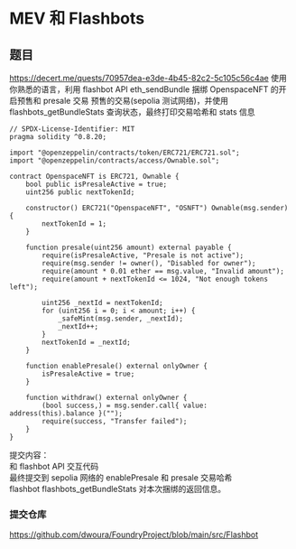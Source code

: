 # MEV 和 Flashbots

## 题目
https://decert.me/quests/70957dea-e3de-4b45-82c2-5c105c56c4ae
使⽤你熟悉的语⾔，利⽤ flashbot API eth_sendBundle 捆绑 OpenspaceNFT 的开启预售和 presale 交易
预售的交易(sepolia 测试⽹络)，并使⽤ flashbots_getBundleStats 查询状态，最终打印交易哈希和 stats 信息
```solidity
// SPDX-License-Identifier: MIT
pragma solidity ^0.8.20;

import "@openzeppelin/contracts/token/ERC721/ERC721.sol";
import "@openzeppelin/contracts/access/Ownable.sol";

contract OpenspaceNFT is ERC721, Ownable {
    bool public isPresaleActive = true;
    uint256 public nextTokenId;

    constructor() ERC721("OpenspaceNFT", "OSNFT") Ownable(msg.sender) {
        nextTokenId = 1;
    }

    function presale(uint256 amount) external payable {
        require(isPresaleActive, "Presale is not active");
        require(msg.sender != owner(), "Disabled for owner");
        require(amount * 0.01 ether == msg.value, "Invalid amount");
        require(amount + nextTokenId <= 1024, "Not enough tokens left");

        uint256 _nextId = nextTokenId;
        for (uint256 i = 0; i < amount; i++) {
            _safeMint(msg.sender, _nextId);
            _nextId++;
        }
        nextTokenId = _nextId;
    }

    function enablePresale() external onlyOwner {
        isPresaleActive = true;
    }

    function withdraw() external onlyOwner {
        (bool success,) = msg.sender.call{ value: address(this).balance }("");
        require(success, "Transfer failed");
    }
}
```
提交内容：  
和 flashbot API 交互代码  
最终提交到 sepolia 网络的 enablePresale 和 presale 交易哈希   
flashbot flashbots_getBundleStats 对本次捆绑的返回信息。  
### 提交仓库
https://github.com/dwoura/FoundryProject/blob/main/src/Flashbot